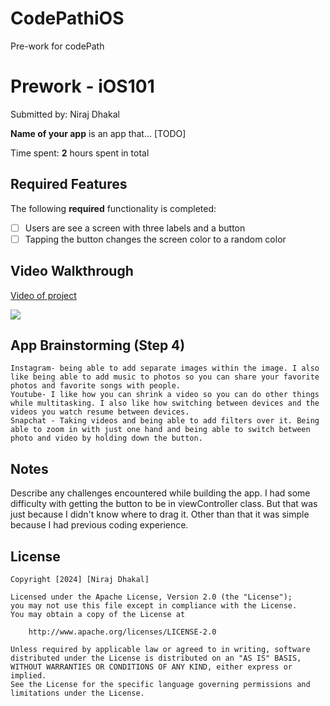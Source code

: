 # CodePathiOS
Pre-work for codePath
# Prework - iOS101
Submitted by: Niraj Dhakal

**Name of your app** is an app that... [TODO] 

Time spent: **2** hours spent in total

## Required Features

The following **required** functionality is completed:

- [ ] Users are see a screen with three labels and a button
- [ ] Tapping the button changes the screen color to a random color
 
## Video Walkthrough
<div>
    <a href="https://www.loom.com/share/46406088d07e4903a28ef40c18b85f9d">
      <p>Video of project</p>
    </a>
    <a href="https://www.loom.com/share/46406088d07e4903a28ef40c18b85f9d">
      <img style="max-width:300px;" src="https://cdn.loom.com/sessions/thumbnails/46406088d07e4903a28ef40c18b85f9d-1705784575343-with-play.gif">
    </a>
  </div>

## App Brainstorming (Step 4)
    Instagram- being able to add separate images within the image. I also like being able to add music to photos so you can share your favorite photos and favorite songs with people.
    Youtube- I like how you can shrink a video so you can do other things while multitasking. I also like how switching between devices and the videos you watch resume between devices.
    Snapchat - Taking videos and being able to add filters over it. Being able to zoom in with just one hand and being able to switch between photo and video by holding down the button.
## Notes

Describe any challenges encountered while building the app.
    I had some difficulty with getting the button to be in viewController class. But that was just because I didn't know where to drag it. Other than that it was simple because I had previous coding experience.
## License

    Copyright [2024] [Niraj Dhakal]

    Licensed under the Apache License, Version 2.0 (the "License");
    you may not use this file except in compliance with the License.
    You may obtain a copy of the License at

        http://www.apache.org/licenses/LICENSE-2.0

    Unless required by applicable law or agreed to in writing, software
    distributed under the License is distributed on an "AS IS" BASIS,
    WITHOUT WARRANTIES OR CONDITIONS OF ANY KIND, either express or implied.
    See the License for the specific language governing permissions and
    limitations under the License.

